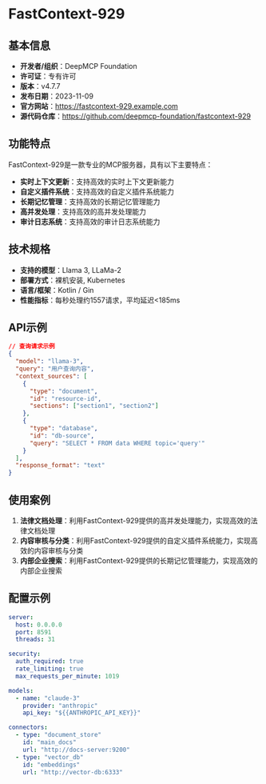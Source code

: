# FastContext-929

## 基本信息

- **开发者/组织**：DeepMCP Foundation
- **许可证**：专有许可
- **版本**：v4.7.7
- **发布日期**：2023-11-09
- **官方网站**：https://fastcontext-929.example.com
- **源代码仓库**：https://github.com/deepmcp-foundation/fastcontext-929

## 功能特点

FastContext-929是一款专业的MCP服务器，具有以下主要特点：

- **实时上下文更新**：支持高效的实时上下文更新能力
- **自定义插件系统**：支持高效的自定义插件系统能力
- **长期记忆管理**：支持高效的长期记忆管理能力
- **高并发处理**：支持高效的高并发处理能力
- **审计日志系统**：支持高效的审计日志系统能力


## 技术规格

- **支持的模型**：Llama 3, LLaMa-2
- **部署方式**：裸机安装, Kubernetes
- **语言/框架**：Kotlin / Gin
- **性能指标**：每秒处理约1557请求，平均延迟<185ms

## API示例

```json
// 查询请求示例
{
  "model": "llama-3",
  "query": "用户查询内容",
  "context_sources": [
    {
      "type": "document",
      "id": "resource-id",
      "sections": ["section1", "section2"]
    },
    {
      "type": "database",
      "id": "db-source",
      "query": "SELECT * FROM data WHERE topic='query'"
    }
  ],
  "response_format": "text"
}
```

## 使用案例

1. **法律文档处理**：利用FastContext-929提供的高并发处理能力，实现高效的法律文档处理
2. **内容审核与分类**：利用FastContext-929提供的自定义插件系统能力，实现高效的内容审核与分类
3. **内部企业搜索**：利用FastContext-929提供的长期记忆管理能力，实现高效的内部企业搜索


## 配置示例

```yaml
server:
  host: 0.0.0.0
  port: 8591
  threads: 31

security:
  auth_required: true
  rate_limiting: true
  max_requests_per_minute: 1019

models:
  - name: "claude-3"
    provider: "anthropic"
    api_key: "${{ANTHROPIC_API_KEY}}"

connectors:
  - type: "document_store"
    id: "main_docs"
    url: "http://docs-server:9200"
  - type: "vector_db"
    id: "embeddings"
    url: "http://vector-db:6333"
```
